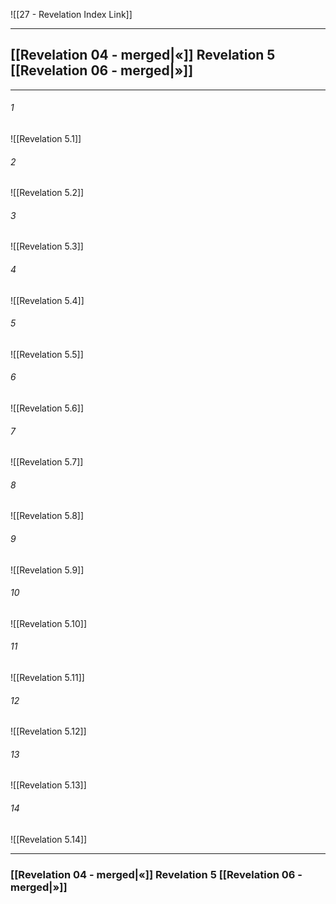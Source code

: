 ![[27 - Revelation Index Link]]

---
##  [[Revelation 04 - merged|«]] Revelation 5 [[Revelation 06 - merged|»]]

---

###### 1
![[Revelation 5.1]] 

###### 2
![[Revelation 5.2]] 

###### 3
![[Revelation 5.3]] 

###### 4
![[Revelation 5.4]]

###### 5 
![[Revelation 5.5]] 

###### 6
![[Revelation 5.6]] 

###### 7
![[Revelation 5.7]] 

###### 8
![[Revelation 5.8]] 

###### 9
![[Revelation 5.9]] 

###### 10
![[Revelation 5.10]] 

###### 11
![[Revelation 5.11]] 

###### 12
![[Revelation 5.12]]

###### 13
![[Revelation 5.13]] 

###### 14
![[Revelation 5.14]] 


---
###  [[Revelation 04 - merged|«]] Revelation 5 [[Revelation 06 - merged|»]]